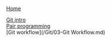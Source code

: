 [Home](/ "Home")

[Git intro](/Git/01-git-intro.md)<br>
[Pair programming](/Git/02-pair-programming.md)<br>
[Git workflow](/Git/03-Git Workflow.md)<br>